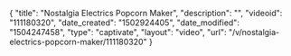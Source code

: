 {
    "title": "Nostalgia Electrics Popcorn Maker",
    "description": "",
    "videoid": "111180320",
    "date_created": "1502924405",
    "date_modified": "1504247458",
    "type": "captivate",
    "layout": "video",
    "url": "\/v\/nostalgia-electrics-popcorn-maker\/111180320"
}